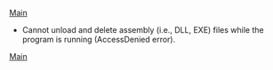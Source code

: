 [Main](../README.md)

  - Cannot unload and delete assembly (i.e., DLL, EXE) files  while the  program is running (AccessDenied error).

[Main](../README.md)

